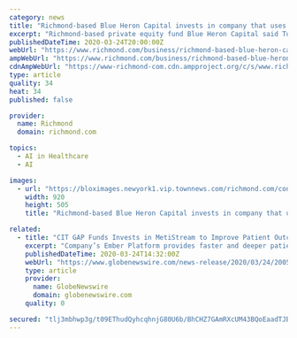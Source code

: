```yaml
---
category: news
title: "Richmond-based Blue Heron Capital invests in company that uses artificial intelligence to improve lung disease monitoring"
excerpt: "Richmond-based private equity fund Blue Heron Capital said Tuesday it has invested in a company that uses artificial intelligence to help healthcare practitioners care for patients at risk for lung"
publishedDateTime: 2020-03-24T20:00:00Z
webUrl: "https://www.richmond.com/business/richmond-based-blue-heron-capital-invests-in-company-that-uses/article_c91785f7-c00f-5421-a198-97c26724c7ec.html"
ampWebUrl: "https://www.richmond.com/business/richmond-based-blue-heron-capital-invests-in-company-that-uses/article_c91785f7-c00f-5421-a198-97c26724c7ec.amp.html"
cdnAmpWebUrl: "https://www-richmond-com.cdn.ampproject.org/c/s/www.richmond.com/business/richmond-based-blue-heron-capital-invests-in-company-that-uses/article_c91785f7-c00f-5421-a198-97c26724c7ec.amp.html"
type: article
quality: 34
heat: 34
published: false

provider:
  name: Richmond
  domain: richmond.com

topics:
  - AI in Healthcare
  - AI

images:
  - url: "https://bloximages.newyork1.vip.townnews.com/richmond.com/content/tncms/assets/v3/editorial/0/ff/0fff8183-52ce-5773-aa98-0ec0ded8dd11/5bdcc64eaa117.image.jpg"
    width: 920
    height: 505
    title: "Richmond-based Blue Heron Capital invests in company that uses artificial intelligence to improve lung disease monitoring"

related:
  - title: "CIT GAP Funds Invests in MetiStream to Improve Patient Outcomes by Addressing Healthcare Industry’s Unstructured Data Problems"
    excerpt: "Company’s Ember Platform provides faster and deeper patient insights, leading to decreased health risks and lower costs"
    publishedDateTime: 2020-03-24T14:32:00Z
    webUrl: "https://www.globenewswire.com/news-release/2020/03/24/2005678/0/en/CIT-GAP-Funds-Invests-in-MetiStream-to-Improve-Patient-Outcomes-by-Addressing-Healthcare-Industry-s-Unstructured-Data-Problems.html"
    type: article
    provider:
      name: GlobeNewswire
      domain: globenewswire.com
    quality: 0

secured: "tlj3mbhwp3g/t09EThudQyhcqhnjG80U6b/BhCHZ7GAmRXcUM43BQoEaadTJBW+l/0SpHRnz4eKSu3V2vxKwBRawVBWFTdmCbp+rfNN+vNSx2CBJuh+23wU/pM8en1fcdMrCfAC1sZILxBeRjcHRTPaF1LA+Y2FiVaTuaXg8v4b6K70xzOZJCR1b+bT518onPXyrJ/a0rwFQR8oIfOF8loPmptK2Dr99c/s4hVFaB6m7p4zzbc1htGt/lg+ncY3hd/y8MojWKn0Hv1Y/CtRIk7nkQHzKfcLykZP1ZX7TATO2+pMbNOyfP46BMqPxG7f5LTLCghcdbRDP3W0YFOcwPMPWF9DdMjajQCarzPXZ1D5OkcfxQZSf+zckkzNhOwQIlXWgs8bIs5250xjBNzU+lDrDmZrJENNxP7Km6LXsHhSXjgimRyXyJgr0+dsBmfss4j79mjRCM7GrFxRGKqwYUb1e6UfnmdgZ+jHv0Djx5Ds=;kS7D8siwJB84ZKed6xgFlA=="
---
```


